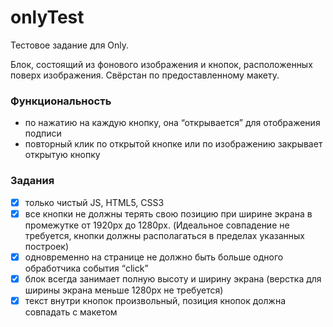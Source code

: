 # onlyTest
Тестовое задание для Only.

Блок, состоящий из фонового изображения и кнопок, расположенных поверх изображения. Свёрстан по предоставленному макету.

### Функциональность
* по нажатию на каждую кнопку, она “открывается” для отображения подписи
* повторный клик по открытой кнопке или по изображению закрывает открытую кнопку

### Задания
- [x] только чистый JS, HTML5, CSS3
- [x] все кнопки не должны терять свою позицию при ширине экрана в промежутке от 1920px до 1280px. 
(Идеальное совпадение не требуется, кнопки должны располагаться в пределах указанных построек)
- [x] одновременно на странице не должно быть больше одного обработчика события “click”
- [x] блок всегда занимает полную высоту и ширину экрана (верстка для ширины экрана меньше 1280px не требуется)
- [x] текст внутри кнопок произвольный, позиция кнопок должна совпадать с макетом
